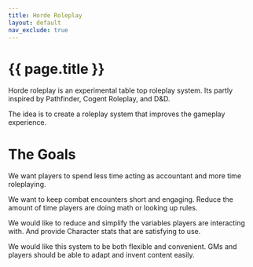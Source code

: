 ```yaml
---
title: Horde Roleplay
layout: default
nav_exclude: true
---
```



# {{ page.title }}



Horde roleplay is an experimental table top roleplay system.
Its partly inspired by Pathfinder, Cogent Roleplay, and D&D.

The idea is to create a roleplay system that improves the gameplay experience.


# The Goals


We want players to spend less time acting as accountant and more time roleplaying.

We want to keep combat encounters short and engaging.
Reduce the amount of time players are doing math or looking up rules.

We would like to reduce and simplify the variables players are interacting with. 
And provide Character stats that are satisfying to use.

We would like this system to be both flexible and convenient.
GMs and players should be able to adapt and invent content easily.